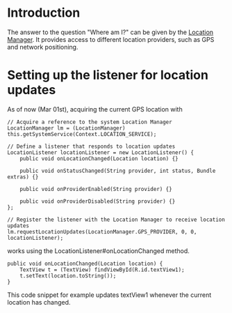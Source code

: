 # Introduction #

The answer to the question "Where am I?" can be given by the [Location Manager](http://developer.android.com/reference/android/location/LocationManager.html). It provides access to different location providers, such as GPS and network positioning.

# Setting up the listener for location updates #

As of now (Mar 01st), acquiring the current GPS location with

```
// Acquire a reference to the system Location Manager
LocationManager lm = (LocationManager) this.getSystemService(Context.LOCATION_SERVICE);

// Define a listener that responds to location updates
LocationListener locationListener = new LocationListener() {
    public void onLocationChanged(Location location) {}

    public void onStatusChanged(String provider, int status, Bundle extras) {}

    public void onProviderEnabled(String provider) {}

    public void onProviderDisabled(String provider) {}
};

// Register the listener with the Location Manager to receive location updates
lm.requestLocationUpdates(LocationManager.GPS_PROVIDER, 0, 0, locationListener);
```

works using the LocationListener#onLocationChanged method.

```
public void onLocationChanged(Location location) {
    TextView t = (TextView) findViewById(R.id.textView1);
    t.setText(location.toString());
}
```

This code snippet for example updates textView1 whenever the current location has changed.